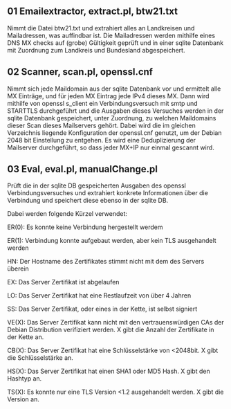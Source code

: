 ## 01 Emailextractor, extract.pl, btw21.txt
Nimmt die Datei btw21.txt und extrahiert alles an Landkreisen und Mailadressen, was auffindbar ist. Die Mailadressen werden mithilfe eines DNS MX checks auf (grobe) Gültigkeit geprüft und in einer sqlite Datenbank mit Zuordnung zum Landkreis und Bundesland abgespeichert.

## 02 Scanner, scan.pl, openssl.cnf
Nimmt sich jede Maildomain aus der sqlite Datenbank vor und ermittelt alle MX Einträge, und für jeden MX Eintrag jede IPv4 dieses MX. Dann wird mithilfe von openssl s_client ein Verbindungsversuch mit smtp und STARTTLS durchgeführt und die Ausgaben dieses Versuches werden in der sqlite Datenbank gespeichert, unter Zuordnung, zu welchen Maildomains dieser Scan dieses Mailservers gehört. Dabei wird die im gleichen Verzeichnis liegende Konfiguration der openssl.cnf genutzt, um der Debian 2048 bit Einstellung zu entgehen. Es wird eine Deduplizierung der Mailserver durchgeführt, so dass jeder MX+IP nur einmal gescannt wird.

## 03 Eval, eval.pl, manualChange.pl
Prüft die in der sqlite DB gespeicherten Ausgaben des openssl Verbindungsversuches und extrahiert konkrete Informationen über die Verbindung und speichert diese ebenso in der sqlite DB.

Dabei werden folgende Kürzel verwendet:

ER(0): Es konnte keine Verbindung hergestellt werdem

ER(1): Verbindung konnte aufgebaut werden, aber kein TLS ausgehandelt werden

HN: Der Hostname des Zertifikates stimmt nicht mit dem des Servers überein

EX: Das Server Zertifikat ist abgelaufen

LO: Das Server Zertifikat hat eine Restlaufzeit von über 4 Jahren

SS: Das Server Zertifikat, oder eines in der Kette, ist selbst signiert

VE(X): Das Server Zertifikat kann nicht mit den vertrauenswürdigen CAs der Debian Distribution verifiziert werden. X gibt die Anzahl der Zertifikate in der Kette an.

CB(X): Das Server Zertifikat hat eine Schlüsselstärke von <2048bit. X gibt die Schlüsselstärke an.

HS(X): Das Server Zertifikat hat einen SHA1 oder MD5 Hash. X gibt den Hashtyp an.

TS(X): Es konnte nur eine TLS Version <1.2 ausgehandelt werden. X gibt die Version an.
